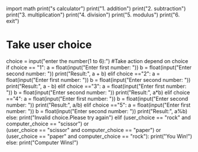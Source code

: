 import math
print("s calculator")
print("1. addition")
print("2. subtraction")
print("3. multiplication")
print("4. division")
print("5. modulus")
print("6. exit")
# Take user choice
choice = input("enter the number(1 to 6):")
#Take action depend on choice
if choice == "1":
    a = float(input("Enter first number: "))
    b = float(input("Enter second number: "))
    print("Result:", a + b)
elif choice =="2":
    a = float(input("Enter first number: "))
    b = float(input("Enter second number: "))
    print("Result:", a - b)
elif choice =="3":
    a = float(input("Enter first number: "))
    b = float(input("Enter second number: "))
    print("Result:", a*b)
elif choice =="4":
    a = float(input("Enter first number: "))
    b = float(input("Enter second number: "))
    print("Result:", a/b)
elif choice =="5":
    a = float(input("Enter first number: "))
    b = float(input("Enter second number: "))
    print("Result:", a%b)
else:
    print("Invalid choice.Please try again")
    elif (user_choice == "rock" and computer_choice == "scissor") or \
         (user_choice == "scissor" and computer_choice == "paper") or \
         (user_choice == "paper" and computer_choice == "rock"):
        print("You Win!")
    else:
        print("Computer Wins!")
